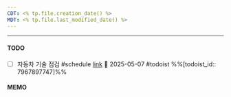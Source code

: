 ```yaml
---
CDT: <% tp.file.creation_date() %>
MDT: <% tp.file.last_modified_date() %>
---
```

---

#### TODO
- [ ] 자동차 기술 점검 #schedule [link](https://todoist.com/app/task/7967897747) 📅 2025-05-07 #todoist %%[todoist_id:: 7967897747]%% 
#### MEMO
